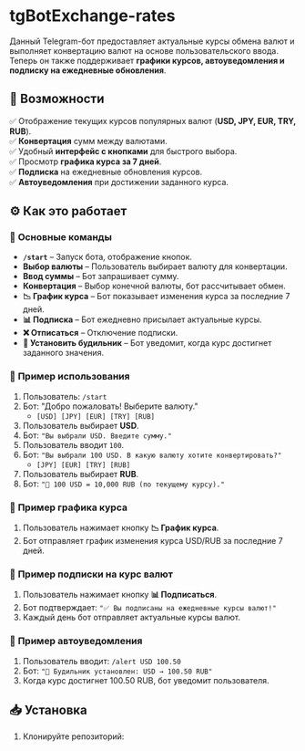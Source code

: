 # **tgBotExchange-rates**

Данный Telegram-бот предоставляет актуальные курсы обмена валют и выполняет конвертацию валют на основе пользовательского ввода. Теперь он также поддерживает **графики курсов, автоуведомления и подписку на ежедневные обновления**.

## **📌 Возможности**

✅ Отображение текущих курсов популярных валют (**USD, JPY, EUR, TRY, RUB**).  
✅ **Конвертация** сумм между валютами.  
✅ Удобный **интерфейс с кнопками** для быстрого выбора.  
✅ Просмотр **графика курса за 7 дней**.  
✅ **Подписка** на ежедневные обновления курсов.  
✅ **Автоуведомления** при достижении заданного курса.  

## **⚙️ Как это работает**

### 🔹 **Основные команды**  
- **`/start`** – Запуск бота, отображение кнопок.
- **Выбор валюты** – Пользователь выбирает валюту для конвертации.
- **Ввод суммы** – Бот запрашивает сумму.
- **Конвертация** – Выбор конечной валюты, бот рассчитывает обмен.
- **📉 График курса** – Бот показывает изменения курса за последние 7 дней.
- **📊 Подписка** – Бот ежедневно присылает актуальные курсы.
- **❌ Отписаться** – Отключение подписки.
- **🔔 Установить будильник** – Бот уведомит, когда курс достигнет заданного значения.

### 🔹 **Пример использования**
1. Пользователь: `/start`
2. Бот: "Добро пожаловать! Выберите валюту."
   - `[USD] [JPY] [EUR] [TRY] [RUB]`
3. Пользователь выбирает **USD**.
4. Бот: `"Вы выбрали USD. Введите сумму."`
5. Пользователь вводит `100`.
6. Бот: `"Вы выбрали 100 USD. В какую валюту хотите конвертировать?"`
   - `[JPY] [EUR] [TRY] [RUB]`
7. Пользователь выбирает **RUB**.
8. Бот: `"💱 100 USD = 10,000 RUB (по текущему курсу)."`

### 🔹 **Пример графика курса**
1. Пользователь нажимает кнопку **📉 График курса**.
2. Бот отправляет график изменения курса USD/RUB за последние 7 дней.

### 🔹 **Пример подписки на курс валют**
1. Пользователь нажимает кнопку **📊 Подписаться**.
2. Бот подтверждает: `"✅ Вы подписаны на ежедневные курсы валют!"`
3. Каждый день бот отправляет актуальные курсы валют.

### 🔹 **Пример автоуведомления**
1. Пользователь вводит: `/alert USD 100.50`
2. Бот: `"🔔 Будильник установлен: USD → 100.50 RUB"`
3. Когда курс достигнет 100.50 RUB, бот уведомит пользователя.

## **📥 Установка**

1. Клонируйте репозиторий:
